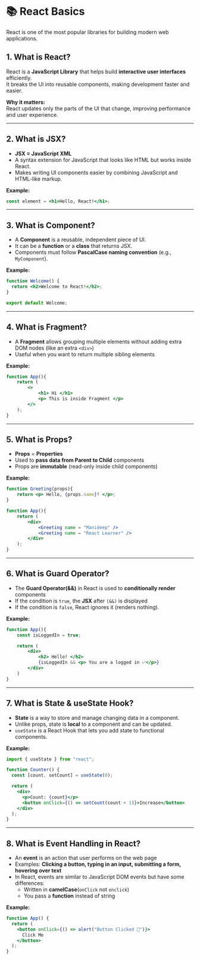 # 📚 React Basics

React is one of the most popular libraries for building modern web applications.

## 1. What is React?
React is a **JavaScript Library** that helps build **interactive user interfaces** efficiently.  
It breaks the UI into reusable components, making development faster and easier.

**Why it matters:**  
React updates only the parts of the UI that change, improving performance and user experience.

---

## 2. What is JSX?
- **JSX = JavaScript XML**
- A syntax extension for JavaScript that looks like HTML but works inside React.
- Makes writing UI components easier by combining JavaScript and HTML-like markup.

**Example:**
```jsx
const element = <h1>Hello, React!</h1>;
```

---

## 3. What is Component? 
- A **Component** is a reusable, independent piece of UI.  
- It can be a **function** or a **class** that returns JSX.  
- Components must follow **PascalCase naming convention** (e.g., `MyComponent`).  

**Example:**
```jsx
function Welcome() {
  return <h2>Welcome to React!</h2>;
}

export default Welcome;
```

---

## 4. What is Fragment?
- A **Fragment** allows grouping multiple elements without adding extra DOM nodes (like an extra ```<div>```)
- Useful when you want to return multiple sibling elements

**Example:**
```jsx
function App(){
    return (  
        <>
            <h1> Hi </h1>
            <p> This is inside Fragment </p>
        </>
    );
}
``` 

---

## 5. What is Props?
- **Props** = **Properties**
- Used to **pass data from Parent to Child** components
- Props are **immutable** (read-only inside child components)

**Example:**
```jsx
function Greeting(props){
    return <p> Hello, {props.name}! </p>;
}

function App(){
    return (
        <div>
            <Greeting name = "Manideep" />
            <Greeting name = "React Learner" />
        </div>
    );
}
```

---

## 6. What is Guard Operator?
- The **Guard Operator(&&)** in React is used to **conditionally render** components
- If the condition is ```true```, the **JSX** after ```(&&)``` is displayed
- If the condition is ```false```, React ignores it (renders nothing).

**Example:**
```jsx
function App(){
    const isLoggedIn = true;

    return (
        <div>
            <h2> Hello! </h2>
            {isLoggedIn && <p> You are a logged in ✅</p>}
        </div>
    )
}
```

---

## 7. What is State & useState Hook?
- **State** is a way to store and manage changing data in a component.  
- Unlike props, state is **local** to a component and can be updated.  
- `useState` is a React Hook that lets you add state to functional components.  

**Example:**
```jsx
import { useState } from "react";

function Counter() {
  const [count, setCount] = useState(0);

  return (
    <div>
      <p>Count: {count}</p>
      <button onClick={() => setCount(count + 1)}>Increase</button>
    </div>
  );
}
```
---

## 8. What is Event Handling in React?
- An **event** is an action that user performs on the web page
- Examples: **Clicking a button, typing in an input, submitting a form, hovering over text**
- In React, events are similar to JavaScript DOM events but have some differences:
    - Written in **camelCase**(`onClick` not `onclick`)
    - You pass a **function** instead of string

**Example:**
```jsx
function App() {
  return (
    <button onClick={() => alert("Button Clicked 🚀")}>
      Click Me
    </button>
  );
}
```